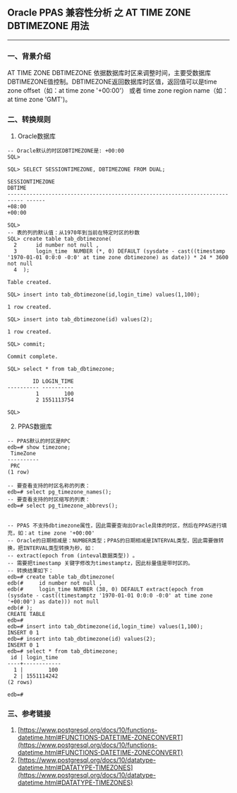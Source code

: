 
## Oracle PPAS 兼容性分析 之 AT TIME ZONE DBTIMEZONE 用法
---

### 一、背景介绍
AT TIME ZONE DBTIMEZONE 依据数据库时区来调整时间，主要受数据库DBTIMEZONE值控制。DBTIMEZONE返回数据库时区值，返回值可以是time zone offset（如：at time zone '+00:00'） 或者 time zone region name（如：at time zone 'GMT')。

### 二、转换规则
1. Oracle数据库
```
-- Oracle默认的时区DBTIMEZONE是: +00:00
SQL> 

SQL> SELECT SESSIONTIMEZONE, DBTIMEZONE FROM DUAL;

SESSIONTIMEZONE                                                             DBTIME
--------------------------------------------------------------------------- ------
+08:00                                                                      +00:00

SQL> 
-- 表的列的默认值：从1970年到当前在特定时区的秒数
SQL> create table tab_dbtimezone(
  2      id number not null ,
  3      login_time  NUMBER (*, 0) DEFAULT (sysdate - cast((timestamp '1970-01-01 0:0:0 -0:0' at time zone dbtimezone) as date)) * 24 * 3600 not null
  4  );

Table created.

SQL> insert into tab_dbtimezone(id,login_time) values(1,100);

1 row created.

SQL> insert into tab_dbtimezone(id) values(2);

1 row created.

SQL> commit;

Commit complete.

SQL> select * from tab_dbtimezone;

        ID LOGIN_TIME
---------- ----------
         1        100
         2 1551113754

SQL> 

```
2. PPAS数据库
```
-- PPAS默认的时区是RPC
edb=# show timezone;
 TimeZone 
----------
 PRC
(1 row)

-- 要查看支持的时区名称的列表：
edb=# select pg_timezone_names();
-- 要查看支持的时区缩写的列表：
edb=# select pg_timezone_abbrevs();


-- PPAS 不支持dbtimezone属性，因此需要查询出Oracle具体的时区，然后在PPAS进行填充，如：at time zone '+00:00'
-- Oracle的日期相减是：NUMBER类型；PPAS的日期相减是INTERVAL类型，因此需要做转换，把INTERVAL类型转换为秒，如：
-- extract(epoch from (inteval数据类型)) 。
-- 需要把timestamp 关键字修改为timestamptz，因此标量值是带时区的。
-- 转换结果如下：
edb=# create table tab_dbtimezone(
edb(#     id number not null ,
edb(#     login_time NUMBER (38, 0) DEFAULT extract(epoch from (sysdate - cast((timestamptz '1970-01-01 0:0:0 -0:0' at time zone '+00:00') as date))) not null
edb(# );
CREATE TABLE
edb=# 
edb=# insert into tab_dbtimezone(id,login_time) values(1,100);
INSERT 0 1
edb=# insert into tab_dbtimezone(id) values(2);
INSERT 0 1
edb=# select * from tab_dbtimezone;
 id | login_time 
----+------------
  1 |        100
  2 | 1551114242
(2 rows)

edb=# 
```



### 三、参考链接
1. [https://www.postgresql.org/docs/10/functions-datetime.html#FUNCTIONS-DATETIME-ZONECONVERT](https://www.postgresql.org/docs/10/functions-datetime.html#FUNCTIONS-DATETIME-ZONECONVERT)
2. [https://www.postgresql.org/docs/10/datatype-datetime.html#DATATYPE-TIMEZONES](https://www.postgresql.org/docs/10/datatype-datetime.html#DATATYPE-TIMEZONES)

